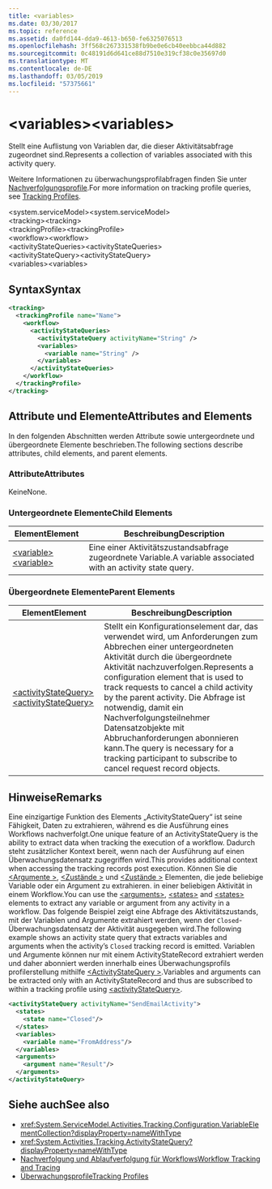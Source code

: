 ```yaml
---
title: <variables>
ms.date: 03/30/2017
ms.topic: reference
ms.assetid: da0fd144-dda9-4613-b650-fe6325076513
ms.openlocfilehash: 3ff568c267331538fb9be0e6cb40eebbca44d882
ms.sourcegitcommit: 0c48191d6d641ce88d7510e319cf38c0e35697d0
ms.translationtype: MT
ms.contentlocale: de-DE
ms.lasthandoff: 03/05/2019
ms.locfileid: "57375661"
---
```

# <a name="variables"></a><span data-ttu-id="9c4d4-101">\<variables></span><span class="sxs-lookup"><span data-stu-id="9c4d4-101">\<variables></span></span>
<span data-ttu-id="9c4d4-102">Stellt eine Auflistung von Variablen dar, die dieser Aktivitätsabfrage zugeordnet sind.</span><span class="sxs-lookup"><span data-stu-id="9c4d4-102">Represents a collection of variables associated with this activity query.</span></span>  
  
 <span data-ttu-id="9c4d4-103">Weitere Informationen zu überwachungsprofilabfragen finden Sie unter [Nachverfolgungsprofile](../../../../../docs/framework/windows-workflow-foundation/tracking-profiles.md).</span><span class="sxs-lookup"><span data-stu-id="9c4d4-103">For more information on tracking profile queries, see [Tracking Profiles](../../../../../docs/framework/windows-workflow-foundation/tracking-profiles.md).</span></span>  
  
<span data-ttu-id="9c4d4-104">\<system.serviceModel></span><span class="sxs-lookup"><span data-stu-id="9c4d4-104">\<system.serviceModel></span></span>  
<span data-ttu-id="9c4d4-105">\<tracking></span><span class="sxs-lookup"><span data-stu-id="9c4d4-105">\<tracking></span></span>  
<span data-ttu-id="9c4d4-106">\<trackingProfile></span><span class="sxs-lookup"><span data-stu-id="9c4d4-106">\<trackingProfile></span></span>  
<span data-ttu-id="9c4d4-107">\<workflow></span><span class="sxs-lookup"><span data-stu-id="9c4d4-107">\<workflow></span></span>  
<span data-ttu-id="9c4d4-108">\<activityStateQueries></span><span class="sxs-lookup"><span data-stu-id="9c4d4-108">\<activityStateQueries></span></span>  
<span data-ttu-id="9c4d4-109">\<activityStateQuery></span><span class="sxs-lookup"><span data-stu-id="9c4d4-109">\<activityStateQuery></span></span>  
<span data-ttu-id="9c4d4-110">\<variables></span><span class="sxs-lookup"><span data-stu-id="9c4d4-110">\<variables></span></span>  
  
## <a name="syntax"></a><span data-ttu-id="9c4d4-111">Syntax</span><span class="sxs-lookup"><span data-stu-id="9c4d4-111">Syntax</span></span>  
  
```xml  
<tracking>
  <trackingProfile name="Name">
    <workflow>
      <activityStateQueries>
        <activityStateQuery activityName="String" />
        <variables>
          <variable name="String" />
        </variables>
      </activityStateQueries>
    </workflow>
  </trackingProfile>
</tracking>  
```  
  
## <a name="attributes-and-elements"></a><span data-ttu-id="9c4d4-112">Attribute und Elemente</span><span class="sxs-lookup"><span data-stu-id="9c4d4-112">Attributes and Elements</span></span>  
 <span data-ttu-id="9c4d4-113">In den folgenden Abschnitten werden Attribute sowie untergeordnete und übergeordnete Elemente beschrieben.</span><span class="sxs-lookup"><span data-stu-id="9c4d4-113">The following sections describe attributes, child elements, and parent elements.</span></span>  
  
### <a name="attributes"></a><span data-ttu-id="9c4d4-114">Attribute</span><span class="sxs-lookup"><span data-stu-id="9c4d4-114">Attributes</span></span>  
 <span data-ttu-id="9c4d4-115">Keine</span><span class="sxs-lookup"><span data-stu-id="9c4d4-115">None.</span></span>  
  
### <a name="child-elements"></a><span data-ttu-id="9c4d4-116">Untergeordnete Elemente</span><span class="sxs-lookup"><span data-stu-id="9c4d4-116">Child Elements</span></span>  
  
|<span data-ttu-id="9c4d4-117">Element</span><span class="sxs-lookup"><span data-stu-id="9c4d4-117">Element</span></span>|<span data-ttu-id="9c4d4-118">Beschreibung</span><span class="sxs-lookup"><span data-stu-id="9c4d4-118">Description</span></span>|  
|-------------|-----------------|  
|[<span data-ttu-id="9c4d4-119">\<variable></span><span class="sxs-lookup"><span data-stu-id="9c4d4-119">\<variable></span></span>](../../../../../docs/framework/configure-apps/file-schema/windows-workflow-foundation/variable.md)|<span data-ttu-id="9c4d4-120">Eine einer Aktivitätszustandsabfrage zugeordnete Variable.</span><span class="sxs-lookup"><span data-stu-id="9c4d4-120">A variable associated with an activity state query.</span></span>|  
  
### <a name="parent-elements"></a><span data-ttu-id="9c4d4-121">Übergeordnete Elemente</span><span class="sxs-lookup"><span data-stu-id="9c4d4-121">Parent Elements</span></span>  
  
|<span data-ttu-id="9c4d4-122">Element</span><span class="sxs-lookup"><span data-stu-id="9c4d4-122">Element</span></span>|<span data-ttu-id="9c4d4-123">Beschreibung</span><span class="sxs-lookup"><span data-stu-id="9c4d4-123">Description</span></span>|  
|-------------|-----------------|  
|[<span data-ttu-id="9c4d4-124">\<activityStateQuery></span><span class="sxs-lookup"><span data-stu-id="9c4d4-124">\<activityStateQuery></span></span>](../../../../../docs/framework/configure-apps/file-schema/windows-workflow-foundation/activitystatequery.md)|<span data-ttu-id="9c4d4-125">Stellt ein Konfigurationselement dar, das verwendet wird, um Anforderungen zum Abbrechen einer untergeordneten Aktivität durch die übergeordnete Aktivität nachzuverfolgen.</span><span class="sxs-lookup"><span data-stu-id="9c4d4-125">Represents a configuration element that is used to track requests to cancel a child activity by the parent activity.</span></span> <span data-ttu-id="9c4d4-126">Die Abfrage ist notwendig, damit ein Nachverfolgungsteilnehmer Datensatzobjekte mit Abbruchanforderungen abonnieren kann.</span><span class="sxs-lookup"><span data-stu-id="9c4d4-126">The query is necessary for a tracking participant to subscribe to cancel request record objects.</span></span>|  
  
## <a name="remarks"></a><span data-ttu-id="9c4d4-127">Hinweise</span><span class="sxs-lookup"><span data-stu-id="9c4d4-127">Remarks</span></span>  
 <span data-ttu-id="9c4d4-128">Eine einzigartige Funktion des Elements „ActivityStateQuery“ ist seine Fähigkeit, Daten zu extrahieren, während es die Ausführung eines Workflows nachverfolgt.</span><span class="sxs-lookup"><span data-stu-id="9c4d4-128">One unique feature of an ActivityStateQuery is the ability to extract data when tracking the execution of a workflow.</span></span> <span data-ttu-id="9c4d4-129">Dadurch steht zusätzlicher Kontext bereit, wenn nach der Ausführung auf einen Überwachungsdatensatz zugegriffen wird.</span><span class="sxs-lookup"><span data-stu-id="9c4d4-129">This provides additional context when accessing the tracking records post execution.</span></span> <span data-ttu-id="9c4d4-130">Können Sie die [ \<Argumente >](../../../../../docs/framework/configure-apps/file-schema/windows-workflow-foundation/arguments.md), [ \<Zustände >](../../../../../docs/framework/configure-apps/file-schema/windows-workflow-foundation/states.md) und [ \<Zustände >](../../../../../docs/framework/configure-apps/file-schema/windows-workflow-foundation/states.md) Elementen, die jede beliebige Variable oder ein Argument zu extrahieren. in einer beliebigen Aktivität in einem Workflow.</span><span class="sxs-lookup"><span data-stu-id="9c4d4-130">You can use the [\<arguments>](../../../../../docs/framework/configure-apps/file-schema/windows-workflow-foundation/arguments.md), [\<states>](../../../../../docs/framework/configure-apps/file-schema/windows-workflow-foundation/states.md) and [\<states>](../../../../../docs/framework/configure-apps/file-schema/windows-workflow-foundation/states.md) elements to extract any variable or argument from any activity in a workflow.</span></span> <span data-ttu-id="9c4d4-131">Das folgende Beispiel zeigt eine Abfrage des Aktivitätszustands, mit der Variablen und Argumente extrahiert werden, wenn der `Closed`-Überwachungsdatensatz der Aktivität ausgegeben wird.</span><span class="sxs-lookup"><span data-stu-id="9c4d4-131">The following example shows an activity state query that extracts variables and arguments when the activity’s `Closed` tracking record is emitted.</span></span> <span data-ttu-id="9c4d4-132">Variablen und Argumente können nur mit einem ActivityStateRecord extrahiert werden und daher abonniert werden innerhalb eines Überwachungsprofils profilerstellung mithilfe [ \<ActivityStateQuery >](../../../../../docs/framework/configure-apps/file-schema/windows-workflow-foundation/activitystatequery.md).</span><span class="sxs-lookup"><span data-stu-id="9c4d4-132">Variables and arguments can be extracted only with an ActivityStateRecord and thus are subscribed to within a tracking profile using [\<activityStateQuery>](../../../../../docs/framework/configure-apps/file-schema/windows-workflow-foundation/activitystatequery.md).</span></span>  
  
```xml  
<activityStateQuery activityName="SendEmailActivity">  
  <states>  
    <state name="Closed"/>  
  </states>  
  <variables>  
    <variable name="FromAddress"/>  
  </variables>  
  <arguments>  
    <argument name="Result"/>  
  </arguments>  
</activityStateQuery>  
```  
  
## <a name="see-also"></a><span data-ttu-id="9c4d4-133">Siehe auch</span><span class="sxs-lookup"><span data-stu-id="9c4d4-133">See also</span></span>
- <xref:System.ServiceModel.Activities.Tracking.Configuration.VariableElementCollection?displayProperty=nameWithType>
- <xref:System.Activities.Tracking.ActivityStateQuery?displayProperty=nameWithType>
- [<span data-ttu-id="9c4d4-134">Nachverfolgung und Ablaufverfolgung für Workflows</span><span class="sxs-lookup"><span data-stu-id="9c4d4-134">Workflow Tracking and Tracing</span></span>](../../../../../docs/framework/windows-workflow-foundation/workflow-tracking-and-tracing.md)
- [<span data-ttu-id="9c4d4-135">Überwachungsprofile</span><span class="sxs-lookup"><span data-stu-id="9c4d4-135">Tracking Profiles</span></span>](../../../../../docs/framework/windows-workflow-foundation/tracking-profiles.md)
